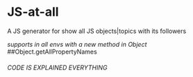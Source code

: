 # JS-__at__-all
A JS generator for show all JS objects|topics with its followers

*supports in all envs with a new method in Object* ##Object.getAllPropertyNames
###### CODE IS EXPLAINED EVERYTHING
